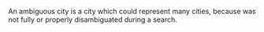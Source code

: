 An ambiguous city is a city which could represent many cities, because was not fully or properly disambiguated during a search.
